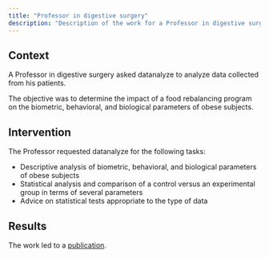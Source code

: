 ```yaml
---
title: "Professor in digestive surgery"
description: "Description of the work for a Professor in digestive surgery"
---
```


## Context

A Professor in digestive surgery asked datanalyze to analyze data collected from his patients.

The objective was to determine the impact of a food rebalancing program on the biometric, behavioral, and biological parameters of obese subjects.

## Intervention

The Professor requested datanalyze for the following tasks:

- Descriptive analysis of biometric, behavioral, and biological parameters of obese subjects
- Statistical analysis and comparison of a control versus an experimental group in terms of several parameters
- Advice on statistical tests appropriate to the type of data

## Results

The work led to a [publication](https://www.mdpi.com/2559926).